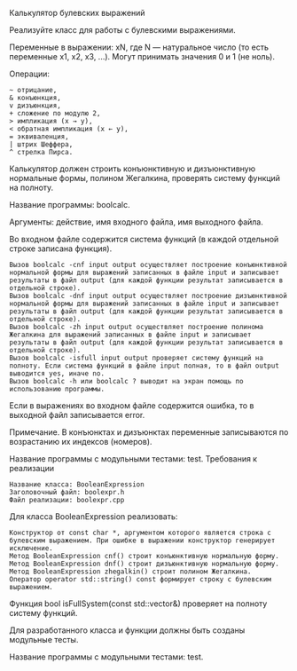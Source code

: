 Калькулятор булевских выражений

Реализуйте класс для работы с булевскими выражениями.

Переменные в выражении: xN, где N — натуральное число (то есть переменные x1, x2, x3, ...). Могут принимать значения 0 и 1 (не ноль).

Операции:

    ~ отрицание,
    & конъюнкция,
    v дизъюнкция,
    + сложение по модулю 2,
    > импликация (x → y),
    < обратная импликация (x ← y),
    = эквиваленция,
    | штрих Шеффера,
    ^ стрелка Пирса.

Калькулятор должен строить конъюнктивную и дизъюнктивную нормальные формы, полином Жегалкина, проверять систему функций на полноту.

Название программы: boolcalc.

Аргументы: действие, имя входного файла, имя выходного файла.

Во входном файле содержится система функций (в каждой отдельной строке записана функция).

    Вызов boolcalc -cnf input output осуществляет построение конъюнктивной нормальной формы для выражений записанных в файле input и записывает результаты в файл output (для каждой функции результат записывается в отдельной строке).
    Вызов boolcalc -dnf input output осуществляет построение дизъюнктивной нормальной формы для выражений записанных в файле input и записывает результаты в файл output (для каждой функции результат записывается в отдельной строке).
    Вызов boolcalc -zh input output осуществляет построение полинома Жегалкина для выражений записанных в файле input и записывает результаты в файл output (для каждой функции результат записывается в отдельной строке).
    Вызов boolcalc -isfull input output проверяет систему функций на полноту. Если система функций в файле input полная, то в файл output выводится yes, иначе no.
    Вызов boolcalc -h или boolcalc ? выводит на экран помощь по использованию программы.

Если в выражениях во входном файле содержится ошибка, то в выходной файл записывается error.

Примечание. В конъюнктах и дизъюнктах переменные записываются по возрастанию их индексов (номеров).

Название программы с модульными тестами: test.
Требования к реализации

    Название класса: BooleanExpression
    Заголовочный файл: boolexpr.h
    Файл реализации: boolexpr.cpp

Для класса BooleanExpression реализовать:

    Конструктор от const char *, аргументом которого является строка с булевским выражением. При ошибке в выражении конструктор генерирует исключение.
    Метод BooleanExpression cnf() строит конъюнктивную нормальную форму.
    Метод BooleanExpression dnf() строит дизъюнктивную нормальную форму.
    Метод BooleanExpression zhegalkin() строит полином Жегалкина.
    Оператор operator std::string() const формирует строку с булевским выражением.

Функция bool isFullSystem(const std::vector<BooleanExpression>&) проверяет на полноту систему функций.

Для разработанного класса и функции должны быть созданы модульные тесты.

Название программы с модульными тестами: test.
